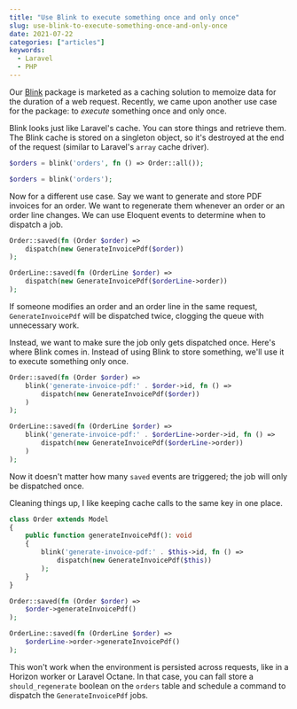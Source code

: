 ```yaml
---
title: "Use Blink to execute something once and only once"
slug: use-blink-to-execute-something-once-and-only-once
date: 2021-07-22
categories: ["articles"]
keywords:
  - Laravel
  - PHP
---
```


Our [Blink](https://github.com/spatie/laravel-blink) package is marketed as a caching solution to memoize data for the duration of a web request. Recently, we came upon another use case for the package: to _execute_ something once and only once.

<!--more-->

Blink looks just like Laravel's cache. You can store things and retrieve them. The Blink cache is stored on a singleton object, so it's destroyed at the end of the request (similar to Laravel's `array` cache driver).

```php
$orders = blink('orders', fn () => Order::all());

$orders = blink('orders');
```

Now for a different use case. Say we want to generate and store PDF invoices for an order. We want to regenerate them whenever an order or an order line changes. We can use Eloquent events to determine when to dispatch a job.

```php
Order::saved(fn (Order $order) =>
    dispatch(new GenerateInvoicePdf($order))
);

OrderLine::saved(fn (OrderLine $order) =>
    dispatch(new GenerateInvoicePdf($orderLine->order))
);
```

If someone modifies an order and an order line in the same request, `GenerateInvoicePdf` will be dispatched twice, clogging the queue with unnecessary work.

Instead, we want to make sure the job only gets dispatched once. Here's where Blink comes in. Instead of using Blink to store something, we'll use it to execute something only once.

```php
Order::saved(fn (Order $order) =>
    blink('generate-invoice-pdf:' . $order->id, fn () =>
        dispatch(new GenerateInvoicePdf($order))
    )
);

OrderLine::saved(fn (OrderLine $order) =>
    blink('generate-invoice-pdf:' . $orderLine->order->id, fn () =>
        dispatch(new GenerateInvoicePdf($orderLine->order))
    )
);
```

Now it doesn't matter how many `saved` events are triggered; the job will only be dispatched once.

Cleaning things up, I like keeping cache calls to the same key in one place.

```php
class Order extends Model
{
    public function generateInvoicePdf(): void
    {
        blink('generate-invoice-pdf:' . $this->id, fn () =>
            dispatch(new GenerateInvoicePdf($this))
        );
    }
}

Order::saved(fn (Order $order) =>
    $order->generateInvoicePdf()
);

OrderLine::saved(fn (OrderLine $order) =>
    $orderLine->order->generateInvoicePdf()
);
```

This won't work when the environment is persisted across requests, like in a Horizon worker or Laravel Octane. In that case, you can fall store a `should_regenerate` boolean on the `orders` table and schedule a command to dispatch the `GenerateInvoicePdf` jobs.
